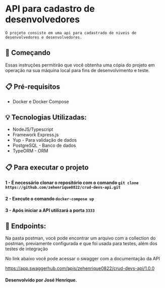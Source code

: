 # API para cadastro de desenvolvedores
 
 `O projeto consiste em uma api para cadastrado de niveis de desenvolvedores e desenvolvedores.`
 
 ## 🚀 Começando
 Essas instruções permitirão que você obtenha uma cópia do projeto em operação na sua máquina local para fins de desenvolvimento e teste.
 
 ## 📋 Pré-requisitos
 - Docker e Docker Compose

## 💡 Tecnologias Utilizadas:
- NodeJS/Typescript
- Framework Express.js
- Yup - Para validação de dados
- PostgreSQL - Banco de dados
- TypeORM - ORM

## 📋 Para executar o projeto
 
#### 1 - É necessário clonar o repositório com o comando `git clone https://github.com/zehenrique0822/crud-devs-api.git`

#### 2 - Execute o comando `docker-compose up`

#### 3 - Após iniciar a API utilizará a porta `3333`

## 📌 Endpoints:

Na pasta postman, você pode encontrar um arquivo com a collection do postman, previamente configurada e que foi usada para testes, além dos testes de integração

No link abaixo você pode acessar o swagger com a documentação da API

https://app.swaggerhub.com/apis/zehenrique0822/crud-devs-api/1.0.0
#### Desenvolvido por José Henrique. 
